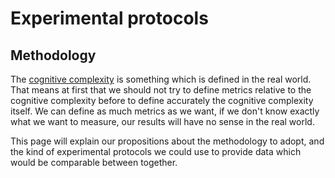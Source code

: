 # Experimental protocols

## Methodology

The [cognitive complexity](cognitive-complexity.md) is something which is defined in the real world. That means at first that we should not try to define metrics relative to the cognitive complexity before to define accurately the cognitive complexity itself. We can define as much metrics as we want, if we don't know exactly what we want to measure, our results will have no sense in the real world. 

This page will explain our propositions about the methodology to adopt, and the kind of experimental protocols we could use to provide data which would be comparable between together.
